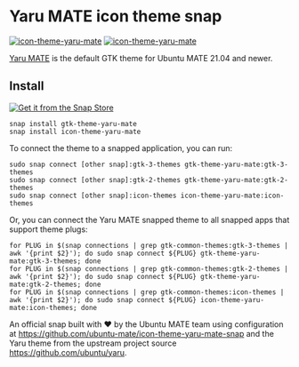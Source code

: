 # Yaru MATE icon theme snap

[![icon-theme-yaru-mate](https://snapcraft.io/icon-theme-yaru-mate/badge.svg)](https://snapcraft.io/icon-theme-yaru-mate)
[![icon-theme-yaru-mate](https://snapcraft.io/icon-theme-yaru-mate/trending.svg?name=0)](https://snapcraft.io/icon-theme-yaru-mate)

[Yaru MATE](https://github.com/ubuntu/yaru) is the default GTK theme for Ubuntu MATE 21.04 and newer.

## Install

[![Get it from the Snap Store](https://snapcraft.io/static/images/badges/en/snap-store-black.svg)](https://snapcraft.io/icon-theme-yaru-mate)

```
snap install gtk-theme-yaru-mate
snap install icon-theme-yaru-mate
```

To connect the theme to a snapped application, you can run:

```
sudo snap connect [other snap]:gtk-3-themes gtk-theme-yaru-mate:gtk-3-themes
sudo snap connect [other snap]:gtk-2-themes gtk-theme-yaru-mate:gtk-2-themes
sudo snap connect [other snap]:icon-themes icon-theme-yaru-mate:icon-themes
```

Or, you can connect the Yaru MATE snapped theme to all snapped apps that support theme plugs:

```
for PLUG in $(snap connections | grep gtk-common-themes:gtk-3-themes | awk '{print $2}'); do sudo snap connect ${PLUG} gtk-theme-yaru-mate:gtk-3-themes; done
for PLUG in $(snap connections | grep gtk-common-themes:gtk-2-themes | awk '{print $2}'); do sudo snap connect ${PLUG} gtk-theme-yaru-mate:gtk-2-themes; done
for PLUG in $(snap connections | grep gtk-common-themes:icon-themes | awk '{print $2}'); do sudo snap connect ${PLUG} icon-theme-yaru-mate:icon-themes; done
```

An official snap built with ❤︎ by the Ubuntu MATE team using configuration at
<https://github.com/ubuntu-mate/icon-theme-yaru-mate-snap> and the Yaru theme from the upstream project source <https://github.com/ubuntu/yaru>.
